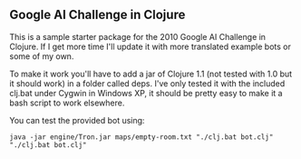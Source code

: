Google AI Challenge in Clojure
------------------------------

This is a sample starter package for the 2010 Google AI Challenge in
Clojure. If I get more time I'll update it with more translated example
bots or some of my own.

To make it work you'll have to add a jar of Clojure 1.1 (not tested with
1.0 but it should work) in a folder called deps. I've only tested it
with the included clj.bat under Cygwin in Windows XP, it should be
pretty easy to make it a bash script to work elsewhere.

You can test the provided bot using:

    java -jar engine/Tron.jar maps/empty-room.txt "./clj.bat bot.clj" "./clj.bat bot.clj"
